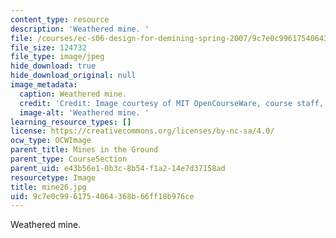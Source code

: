 ```yaml
---
content_type: resource
description: 'Weathered mine. '
file: /courses/ec-s06-design-for-demining-spring-2007/9c7e0c9961754064368b66ff18b976ce_mine26.jpg
file_size: 124732
file_type: image/jpeg
hide_download: true
hide_download_original: null
image_metadata:
  caption: Weathered mine.
  credit: 'Credit: Image courtesy of MIT OpenCourseWare, course staff, and students.'
  image-alt: 'Weathered mine. '
learning_resource_types: []
license: https://creativecommons.org/licenses/by-nc-sa/4.0/
ocw_type: OCWImage
parent_title: Mines in the Ground
parent_type: CourseSection
parent_uid: e43b56e1-0b3c-8b54-f1a2-14e7d37158ad
resourcetype: Image
title: mine26.jpg
uid: 9c7e0c99-6175-4064-368b-66ff18b976ce
---
```

Weathered mine. 